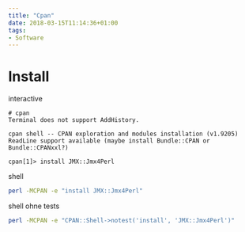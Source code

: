 ```yaml
---
title: "Cpan"
date: 2018-03-15T11:14:36+01:00
tags:
- Software
---
```


# Install

interactive

```
# cpan
Terminal does not support AddHistory.

cpan shell -- CPAN exploration and modules installation (v1.9205)
ReadLine support available (maybe install Bundle::CPAN or Bundle::CPANxxl?)

cpan[1]> install JMX::Jmx4Perl
```

shell

``` bash
perl -MCPAN -e "install JMX::Jmx4Perl"
```

shell ohne tests

``` bash
perl -MCPAN -e "CPAN::Shell->notest('install', 'JMX::Jmx4Perl')"
```